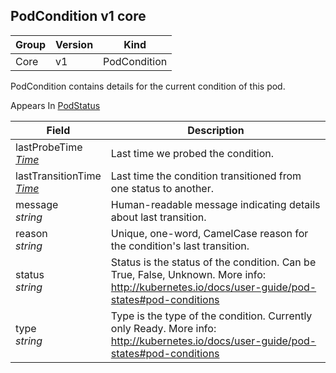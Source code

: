 ## PodCondition v1 core

Group        | Version     | Kind
------------ | ---------- | -----------
Core | v1 | PodCondition



PodCondition contains details for the current condition of this pod.

<aside class="notice">
Appears In  <a href="#podstatus-v1">PodStatus</a> </aside>

Field        | Description
------------ | -----------
lastProbeTime <br /> *[Time](#time-v1)*  | Last time we probed the condition.
lastTransitionTime <br /> *[Time](#time-v1)*  | Last time the condition transitioned from one status to another.
message <br /> *string*  | Human-readable message indicating details about last transition.
reason <br /> *string*  | Unique, one-word, CamelCase reason for the condition's last transition.
status <br /> *string*  | Status is the status of the condition. Can be True, False, Unknown. More info: http://kubernetes.io/docs/user-guide/pod-states#pod-conditions
type <br /> *string*  | Type is the type of the condition. Currently only Ready. More info: http://kubernetes.io/docs/user-guide/pod-states#pod-conditions

